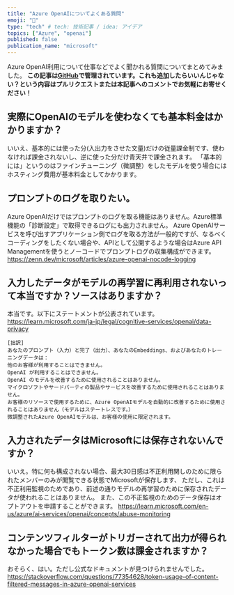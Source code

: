```yaml
---
title: "Azure OpenAIについてよくある質問"
emoji: "🔖"
type: "tech" # tech: 技術記事 / idea: アイデア
topics: ["Azure", "openai"]
published: false
publication_name: "microsoft"
---
```


Azure OpenAI利用について仕事などでよく聞かれる質問についてまとめてみました。
**この記事は[GitHub](https://github.com/07JP27/zenn-content/blob/main/articles/azure-openai-faq.md)で管理されています。これも追加したらいいんじゃない？という内容はプルリクエストまたは本記事へのコメントでお気軽にお寄せください！**


## 実際にOpenAIのモデルを使わなくても基本料金はかかりますか？
いいえ、基本的には使った分(入出力をさせた文量)だけの従量課金制です、使わなければ課金されないし、逆に使った分だけ青天井で課金されます。
「基本的には」というのはファインチューニング（微調整）をしたモデルを使う場合にはホスティング費用が基本料金としてかかります。

## プロンプトのログを取りたい。
Azure OpenAIだけではプロンプトのログを取る機能はありません。Azure標準機能の「診断設定」で取得できるログにも出力されません。
Azure OpenAIサービスを呼び出すアプリケーション側でログを取る方法が一般的ですが、なるべくコーディングをしたくない場合や、APIとして公開するような場合はAzure API Managementを使うとノーコードでプロンプトログの収集構成ができます。
https://zenn.dev/microsoft/articles/azure-openai-nocode-logging

## 入力したデータがモデルの再学習に再利用されないって本当ですか？ソースはありますか？
本当です。以下にステートメントが公表されています。
https://learn.microsoft.com/ja-jp/legal/cognitive-services/openai/data-privacy

```
[拙訳]
あなたのプロンプト（入力）と完了（出力）、あなたのEmbeddings、およびあなたのトレーニングデータは：
他のお客様が利用することはできません。
OpenAI が利用することはできません。
OpenAI のモデルを改善するために使用されることはありません。
マイクロソフトやサードパーティの製品やサービスを改善するために使用されることはありません。
お客様のリソースで使用するために、Azure OpenAIモデルを自動的に改善するために使用されることはありません（モデルはステートレスです。）
微調整されたAzure OpenAIモデルは、お客様の使用に限定されます。
```


## 入力されたデータはMicrosoftには保存されないんですか？
いいえ。特に何も構成されない場合、最大30日感は不正利用関しのために限られたメンバーのみが閲覧できる状態でMicrosoftが保存します、
ただし、これは不正利用監視のためであり、前述の通りモデルの再学習のために保存されたデータが使われることはありません。
また、この不正監視のためのデータ保存はオプトアウトを申請することができます。
https://learn.microsoft.com/en-us/azure/ai-services/openai/concepts/abuse-monitoring

## コンテンツフィルターがトリガーされて出力が得られなかった場合でもトークン数は課金されますか？
おそらく、はい。ただし公式なドキュメントが見つけられませんでした。
https://stackoverflow.com/questions/77354628/token-usage-of-content-filtered-messages-in-azure-openai-services